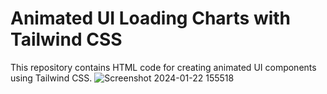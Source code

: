 # Animated UI Loading Charts with Tailwind CSS
This repository contains HTML code for creating animated UI components using Tailwind CSS. 
![Screenshot 2024-01-22 155518](https://github.com/beatrizbeltrame/charts-loading-states/assets/70330447/65dd43f8-7fd0-4b78-8612-562c9dd576f3)
